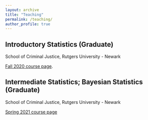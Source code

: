 ```yaml
---
layout: archive
title: "Teaching"
permalink: /teaching/
author_profile: true
---
```


## Introductory Statistics (Graduate)
School of Criminal Justice, Rutgers University - Newark 

[Fall 2020 course page](https://f-edwards.github.io/intro_stats/). 

## Intermediate Statistics; Bayesian Statistics (Graduate)
School of Criminal Justice, Rutgers University - Newark

[Spring 2021 course page](https://f-edwards.github.io/intermediate_stats/)